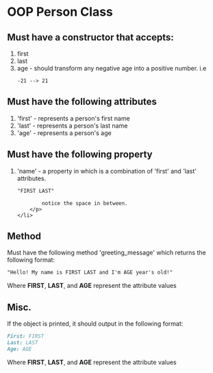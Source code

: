 ﻿# OOP Person Class

## Must have a constructor that accepts:

<ol>
	<li>first</li>
	<li>last</li>
	<li>
		age - should transform any negative age into a positive number. i.e 
		<pre><code class="language-markdown">-21 --> 21</code></pre>
	</li>
</ol>

## Must have the following attributes

<ol>
	<li>'first' - represents a person's first name</li>
	<li>'last' - represents a person's last name</li>
	<li>'age' - represents a person's age</li>
</ol>

## Must have the following property

<ol>
	<li>
		<p>'name' - a property in which is a combination of 'first' and 'last' attributes.
			
```markdown
"FIRST LAST"
```			
			notice the space in between.
		</p>
	</li>
</ol>

## Method

Must have the following method 'greeting_message' which returns the following format:

```markdown
"Hello! My name is FIRST LAST and I'm AGE year's old!"
```

Where **FIRST**, **LAST**, and **AGE** represent the attribute values

## Misc.

If the object is printed, it should output in the following format:

```markdown
First: FIRST
Last: LAST
Age: AGE
```		

Where **FIRST**, **LAST**, and **AGE** represent the attribute values

